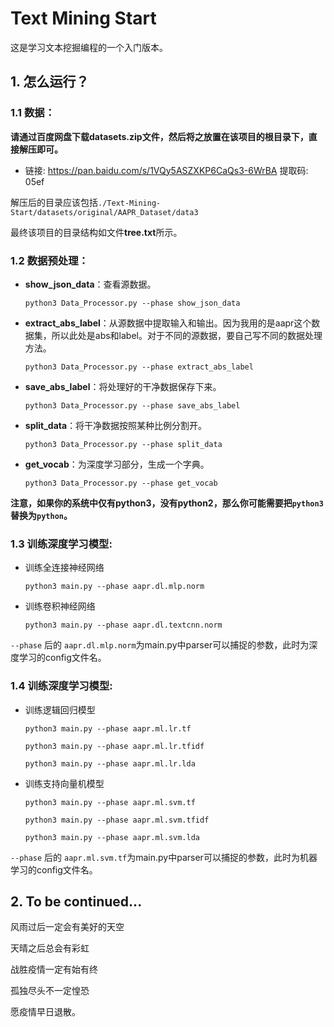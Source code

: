 # Text Mining Start
这是学习文本挖掘编程的一个入门版本。

## 1. 怎么运行？

### 1.1 数据：

**请通过百度网盘下载datasets.zip文件，然后将之放置在该项目的根目录下，直接解压即可。**

* 链接: https://pan.baidu.com/s/1VQy5ASZXKP6CaQs3-6WrBA 提取码: 05ef

解压后的目录应该包括`./Text-Mining-Start/datasets/original/AAPR_Dataset/data3`

最终该项目的目录结构如文件**tree.txt**所示。

### 1.2 数据预处理：
* **show_json_data**：查看源数据。

    `python3 Data_Processor.py --phase show_json_data`

* **extract_abs_label**：从源数据中提取输入和输出。因为我用的是aapr这个数据集，所以此处是abs和label。对于不同的源数据，要自己写不同的数据处理方法。

    `python3 Data_Processor.py --phase extract_abs_label`

* **save_abs_label**：将处理好的干净数据保存下来。

    `python3 Data_Processor.py --phase save_abs_label`

* **split_data**：将干净数据按照某种比例分割开。

    `python3 Data_Processor.py --phase split_data`

* **get_vocab**：为深度学习部分，生成一个字典。

    `python3 Data_Processor.py --phase get_vocab`

**注意，如果你的系统中仅有python3，没有python2，那么你可能需要把`python3`替换为`python`。**

### 1.3 训练深度学习模型:

* 训练全连接神经网络

    `python3 main.py --phase aapr.dl.mlp.norm`

* 训练卷积神经网络

    `python3 main.py --phase aapr.dl.textcnn.norm`

`--phase` 后的 `aapr.dl.mlp.norm`为main.py中parser可以捕捉的参数，此时为深度学习的config文件名。 

### 1.4 训练深度学习模型:

* 训练逻辑回归模型

    `python3 main.py --phase aapr.ml.lr.tf`

    `python3 main.py --phase aapr.ml.lr.tfidf`

    `python3 main.py --phase aapr.ml.lr.lda`

* 训练支持向量机模型

    `python3 main.py --phase aapr.ml.svm.tf`

    `python3 main.py --phase aapr.ml.svm.tfidf`

    `python3 main.py --phase aapr.ml.svm.lda`

`--phase` 后的 `aapr.ml.svm.tf`为main.py中parser可以捕捉的参数，此时为机器学习的config文件名。


## 2. To be continued...

风雨过后一定会有美好的天空

天晴之后总会有彩虹

战胜疫情一定有始有终

孤独尽头不一定惶恐

愿疫情早日退散。